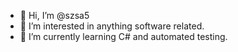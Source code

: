 - 👋 Hi, I’m @szsa5
- 👀 I’m interested in anything software related.
- 🌱 I’m currently learning C# and automated testing.

<!---
szsa5/szsa5 is a ✨ special ✨ repository because its `README.md` (this file) appears on your GitHub profile.
You can click the Preview link to take a look at your changes.
--->

